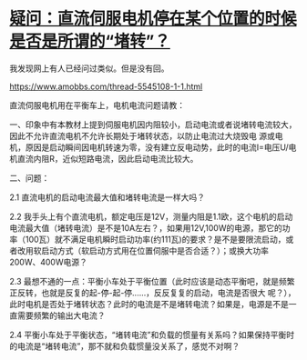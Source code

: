 # [疑问：直流伺服电机停在某个位置的时候是否是所谓的“堵转”？](https://github.com/cutepig123/gitblog/issues/18)

我发现网上有人已经问过类似。但是没有回。

https://www.amobbs.com/thread-5545108-1-1.html

直流伺服电机用在平衡车上，电机电流问题请教：

一、印象中有本教材上提到伺服电机因内阻较小，启动电流或者说堵转电流较大，因此不允许直流电机不允许长期处于堵转状态，以防止电流过大烧毁电
源或电机，原因是启动瞬间因电机转速为零，没有建立反电动势，此时的电流I=电压U/电机直流内阻R，近似短路电流，因此启动电流比较大。

二、问题：

2.1 直流电机的启动电流最大值和堵转电流是一样大吗？

2.2 我手头上有个直流电机，额定电压是12V，测量内阻是1.1欧，这个电机的启动电流最大值（堵转电流）是不是10A左右？，如果用12V,100W的电源，那它的功率（100瓦）就不满足电机瞬时启动功率(约111瓦)的要求？是不是要限流启动，或者改用软启动方式（软启动方式用在位置伺服中是否合适？）；或换大功率200W、400W电源？

2.3 最想不通的一点：平衡小车处于平衡位置（此时应该是动态平衡吧，就是频繁正反转，也就是反复的起-停-起-停......，反反复复的启动，电流是否很大
呢？），此时电机是否处于堵转状态？此时的电流是不是堵转电流？如果是，电源是不是一直需要频繁的输出大电流？

2.4 平衡小车处于平衡状态，“堵转电流”和负载的惯量有关系吗？如果保持平衡时的电流是“堵转电流”，那不就和负载惯量没关系了，感觉不对啊？